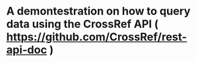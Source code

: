 # A demontestration on how to query data using the CrossRef API ( https://github.com/CrossRef/rest-api-doc )

